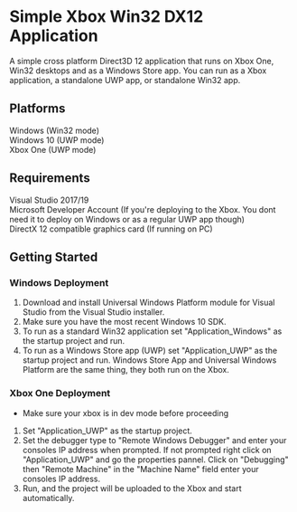 # Simple Xbox Win32 DX12 Application
A simple cross platform Direct3D 12 application that runs on Xbox One, Win32 desktops and as a Windows Store app. You can run as a Xbox application, a standalone UWP app, or standalone Win32 app.

## Platforms
Windows (Win32 mode) <br/>
Windows 10 (UWP mode) <br/>
Xbox One (UWP mode) <br/>

## Requirements
Visual Studio 2017/19 <br/>
Microsoft Developer Account (If you're deploying to the Xbox. You dont need it to deploy on Windows or as a regular UWP app though) <br/>
DirectX 12 compatible graphics card (If running on PC) <br/>

## Getting Started
### Windows Deployment
1. Download and install Universal Windows Platform module for Visual Studio from the Visual Studio installer. <br/>
2. Make sure you have the most recent Windows 10 SDK. <br/>
3. To run as a standard Win32 application set "Application_Windows" as the startup project and run. <br/>
4. To run as a Windows Store app (UWP) set "Application_UWP" as the startup project and run. Windows Store App and Universal Windows Platform are the same thing, they both run on the Xbox. <br/>

### Xbox One Deployment
* Make sure your xbox is in dev mode before proceeding <br/>
1. Set "Application_UWP" as the startup project. <br/>
2. Set the debugger type to "Remote Windows Debugger" and enter your consoles IP address when prompted. If not prompted right click on "Application_UWP" and go the properties pannel. Click on "Debugging" then "Remote Machine" in the "Machine Name" field enter your consoles IP address. <br/>
3. Run, and the project will be uploaded to the Xbox and start automatically. <br/>
